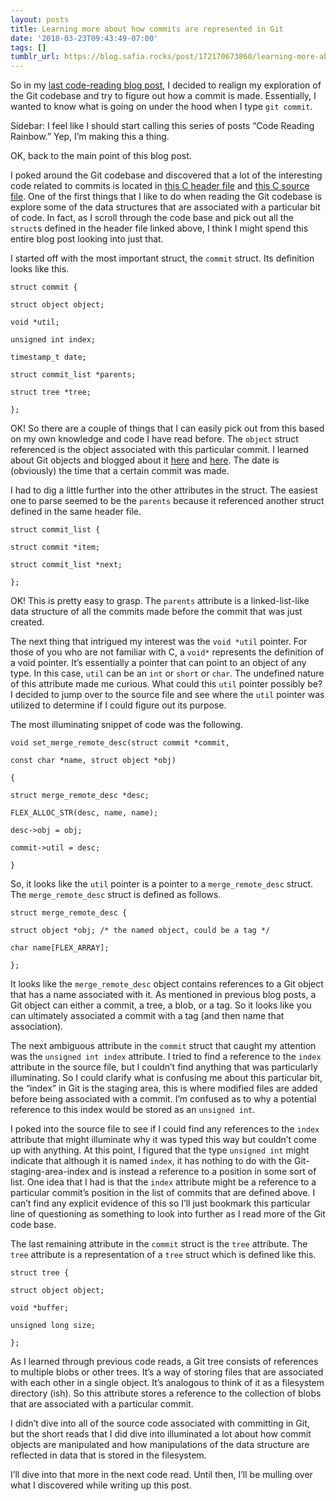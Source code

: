 ```yaml
---
layout: posts
title: Learning more about how commits are represented in Git
date: '2018-03-23T09:43:49-07:00'
tags: []
tumblr_url: https://blog.safia.rocks/post/172170673860/learning-more-about-how-commits-are-represented-in
---
```

So in my [last code-reading blog post](https://blog.safia.rocks/2018-03-19-reading-code-late-at-night-and-realizing-that-its/), I decided to realign my exploration of the Git codebase and try to figure out how a commit is made. Essentially, I wanted to know what is going on under the hood when I type `git commit`.

Sidebar: I feel like I should start calling this series of posts “Code Reading Rainbow.” Yep, I’m making this a thing.

OK, back to the main point of this blog post.

I poked around the Git codebase and discovered that a lot of the interesting code related to commits is located in [this C header file](https://github.com/git/git/blob/90bbd502d54fe920356fa9278055dc9c9bfe9a56/commit.h) and [this C source file](https://github.com/git/git/blob/90bbd502d54fe920356fa9278055dc9c9bfe9a56/commit.c). One of the first things that I like to do when reading the Git codebase is explore some of the data structures that are associated with a particular bit of code. In fact, as I scroll through the code base and pick out all the `struct`s defined in the header file linked above, I think I might spend this entire blog post looking into just that.

I started off with the most important struct, the `commit` struct. Its definition looks like this.

    struct commit {
    
    struct object object;
    
    void *util;
    
    unsigned int index;
    
    timestamp_t date;
    
    struct commit_list *parents;
    
    struct tree *tree;
    
    };

OK! So there are a couple of things that I can easily pick out from this based on my own knowledge and code I have read before. The `object` struct referenced is the object associated with this particular commit. I learned about Git objects and blogged about it [here](https://blog.safia.rocks/2018-03-16-whats-inside-the-gitobjects-directory/) and [here](https://blog.safia.rocks/2018-03-19-reading-code-late-at-night-and-realizing-that-its/). The date is (obviously) the time that a certain commit was made.

I had to dig a little further into the other attributes in the struct. The easiest one to parse seemed to be the `parents` because it referenced another struct defined in the same header file.

    struct commit_list {
    
    struct commit *item;
    
    struct commit_list *next;
    
    };

OK! This is pretty easy to grasp. The `parents` attribute is a linked-list-like data structure of all the commits made before the commit that was just created.

The next thing that intrigued my interest was the `void *util` pointer. For those of you who are not familiar with C, a `void*` represents the definition of a void pointer. It’s essentially a pointer that can point to an object of any type. In this case, `util` can be an `int` or `short` or `char`. The undefined nature of this attribute made me curious. What could this `util` pointer possibly be? I decided to jump over to the source file and see where the `util` pointer was utilized to determine if I could figure out its purpose.

The most illuminating snippet of code was the following.

    void set_merge_remote_desc(struct commit *commit,
    
    const char *name, struct object *obj)
    
    {
    
    struct merge_remote_desc *desc;
    
    FLEX_ALLOC_STR(desc, name, name);
    
    desc->obj = obj;
    
    commit->util = desc;
    
    }

So, it looks like the `util` pointer is a pointer to a `merge_remote_desc` struct. The `merge_remote_desc` struct is defined as follows.

    struct merge_remote_desc {
    
    struct object *obj; /* the named object, could be a tag */
    
    char name[FLEX_ARRAY];
    
    };

It looks like the `merge_remote_desc` object contains references to a Git object that has a name associated with it. As mentioned in previous blog posts, a Git object can either a commit, a tree, a blob, or a tag. So it looks like you can ultimately associated a commit with a tag (and then name that association).

The next ambiguous attribute in the `commit` struct that caught my attention was the `unsigned int index` attribute. I tried to find a reference to the `index` attribute in the source file, but I couldn’t find anything that was particularly illuminating. So I could clarify what is confusing me about this particular bit, the “index” in Git is the staging area, this is where modified files are added before being associated with a commit. I’m confused as to why a potential reference to this index would be stored as an `unsigned int`.

I poked into the source file to see if I could find any references to the `index` attribute that might illuminate why it was typed this way but couldn’t come up with anything. At this point, I figured that the type `unsigned int` might indicate that although it is named `index`, it has nothing to do with the Git-staging-area-index and is instead a reference to a position in some sort of list. One idea that I had is that the `index` attribute might be a reference to a particular commit’s position in the list of commits that are defined above. I can’t find any explicit evidence of this so I’ll just bookmark this particular line of questioning as something to look into further as I read more of the Git code base.

The last remaining attribute in the `commit` struct is the `tree` attribute. The `tree` attribute is a representation of a `tree` struct which is defined like this.

    struct tree {
    
    struct object object;
    
    void *buffer;
    
    unsigned long size;
    
    };

As I learned through previous code reads, a Git tree consists of references to multiple blobs or other trees. It’s a way of storing files that are associated with each other in a single object. It’s analogous to think of it as a filesystem directory (ish). So this attribute stores a reference to the collection of blobs that are associated with a particular commit.

I didn’t dive into all of the source code associated with committing in Git, but the short reads that I did dive into illuminated a lot about how commit objects are manipulated and how manipulations of the data structure are reflected in data that is stored in the filesystem.

I’ll dive into that more in the next code read. Until then, I’ll be mulling over what I discovered while writing up this post.

